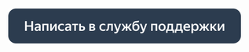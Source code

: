 [![Написать в службу поддержки](../../_images/contact-support.svg)](../troubleshooting/support.md#initial-consultation)